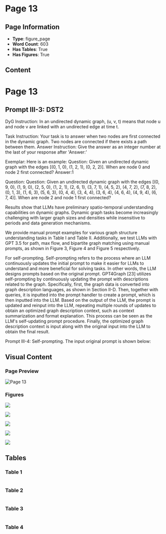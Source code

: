 # Page 13

## Page Information

- **Type**: figure_page
- **Word Count**: 603
- **Has Tables**: True
- **Has Figures**: True

## Content

# Page 13

## Prompt III-3: DST2

DyG Instruction: In an undirected dynamic graph, (u, v, t) means that node u and node v are linked with an undirected edge at time t.

Task Instruction: Your task is to answer when two nodes are first connected in the dynamic graph. Two nodes are connected if there exists a path between them. Answer Instruction: Give the answer as an integer number at the last of your response after 'Answer:'

Exemplar: Here is an example: Question: Given an undirected dynamic graph with the edges [(0, 1, 0), (1, 2, 1), (0, 2, 2)]. When are node 0 and node 2 first connected? Answer:1

Question: Question: Given an undirected dynamic graph with the edges [(0, 9, 0), (1, 9, 0), (2, 5, 0), (1, 2, 1), (2, 6, 1), (3, 7, 1), (4, 5, 2), (4, 7, 2), (7, 8, 2), (0, 1, 3), (1, 6, 3), (5, 6, 3), (0, 4, 4), (3, 4, 4), (3, 6, 4), (4, 6, 4), (4, 9, 4), (6, 7, 4)]. When are node 2 and node 1 first connected?

Results show that LLMs have preliminary spatio-temporal understanding capabilities on dynamic graphs. Dynamic graph tasks become increasingly challenging with larger graph sizes and densities while insensitive to periods and data generation mechanisms.

We provide manual prompt examples for various graph structure understanding tasks in Table I and Table II. Additionally, we test LLMs with GPT 3.5 for path, max flow, and bipartite graph matching using manual prompts, as shown in Figure 3, Figure 4 and Figure 5 respectively.

For self-prompting. Self-prompting refers to the process where an LLM continuously updates the initial prompt to make it easier for LLMs to understand and more beneficial for solving tasks. In other words, the LLM designs prompts based on the original prompt. GPT4Graph [23] utilizes self-prompting by continuously updating the prompt with descriptions related to the graph. Specifically, first, the graph data is converted into graph description languages, as shown in Section II-D. Then, together with queries, it is inputted into the prompt handler to create a prompt, which is then inputted into the LLM. Based on the output of the LLM, the prompt is updated and reinput into the LLM, repeating multiple rounds of updates to obtain an optimized graph description context, such as context summarization and format explanation. This process can be seen as the LLM's self-updating prompt procedure. Finally, the optimized graph description context is input along with the original input into the LLM to obtain the final result.

Prompt III-4: Self-prompting. The input original prompt is shown below:

## Visual Content

### Page Preview

![Page 13](/projects/llms/images/A_Survey_of_Large_Language_Models_on_Generative_Graph_Analytics_Query_Learning_and_Applications_page_13.png)

### Figures

![](/projects/llms/figures/A_Survey_of_Large_Language_Models_on_Generative_Graph_Analytics_Query_Learning_and_Applications_page_13_figure_1.png)


![](/projects/llms/figures/A_Survey_of_Large_Language_Models_on_Generative_Graph_Analytics_Query_Learning_and_Applications_page_13_figure_2.png)


![](/projects/llms/figures/A_Survey_of_Large_Language_Models_on_Generative_Graph_Analytics_Query_Learning_and_Applications_page_13_figure_3.png)


![](/projects/llms/figures/A_Survey_of_Large_Language_Models_on_Generative_Graph_Analytics_Query_Learning_and_Applications_page_13_figure_4.png)


![](/projects/llms/figures/A_Survey_of_Large_Language_Models_on_Generative_Graph_Analytics_Query_Learning_and_Applications_page_13_figure_5.png)


## Tables

### Table 1

|  |  |  |  |  |  |
| --- | --- | --- | --- | --- | --- |

### Table 2

|  |  |  |  |  |  |
| --- | --- | --- | --- | --- | --- |

### Table 3

|  |  |  |  |  |  |
| --- | --- | --- | --- | --- | --- |

### Table 4

|  |  |  |  |  |  |
| --- | --- | --- | --- | --- | --- |
